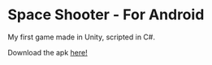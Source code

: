 # Space Shooter - For Android
My first game made in Unity, scripted in C#.

Download the apk [here!](http://www.mediafire.com/file/aj1no92ot5kxtow/SpaceShooter-3-main-menu-and-particles.apk)
